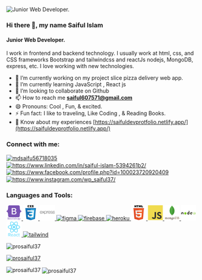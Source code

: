![Junior Web Developer.](https://media-exp1.licdn.com/dms/image/C4D16AQF3wFgV8F2v8g/profile-displaybackgroundimage-shrink_350_1400/0/1657024451799?e=1669248000&v=beta&t=X-1PbY0jNNho7QEN9xCkTocZZENZnXzDo9XZyZDEJDk)
### Hi there 👋, my name Saiful Islam
#### Junior Web Developer.

I work in frontend and backend technology. I usually work at html, css, and CSS frameworks Bootstrap and tailwindcss and reactJs nodejs, MongoDB, express, etc. I love working with new technologies.



- 🔭 I’m currently working on my project slice pizza delivery web app. 
- 🌱 I’m currently learning JavaScript , React js 
- 👯 I’m looking to collaborate on Github 
- 📫 How to reach me **saiful607571@gmail.com**
- 😄 Pronouns: Cool , Fun, & excited. 
- ⚡ Fun fact: I like to traveling, Like Coding , & Reading Books.
- 📄 Know about my experiences [https://saifuldevprotfolio.netlify.app/](https://saifuldevprotfolio.netlify.app/)


<h3 align="left">Connect with me:</h3>
<p align="left">
<a href="https://twitter.com/mdsaifu56718035" target="blank"><img align="center" src="https://raw.githubusercontent.com/rahuldkjain/github-profile-readme-generator/master/src/images/icons/Social/twitter.svg" alt="mdsaifu56718035" height="30" width="40" /></a>
<a href="https://linkedin.com/in/https://www.linkedin.com/in/saiful-islam-5394261b2/" target="blank"><img align="center" src="https://raw.githubusercontent.com/rahuldkjain/github-profile-readme-generator/master/src/images/icons/Social/linked-in-alt.svg" alt="https://www.linkedin.com/in/saiful-islam-5394261b2/" height="30" width="40" /></a>
<a href="https://fb.com/https://www.facebook.com/profile.php?id=100023720920409" target="blank"><img align="center" src="https://raw.githubusercontent.com/rahuldkjain/github-profile-readme-generator/master/src/images/icons/Social/facebook.svg" alt="https://www.facebook.com/profile.php?id=100023720920409" height="30" width="40" /></a>
<a href="https://instagram.com/https://www.instagram.com/wp_saiful37/" target="blank"><img align="center" src="https://raw.githubusercontent.com/rahuldkjain/github-profile-readme-generator/master/src/images/icons/Social/instagram.svg" alt="https://www.instagram.com/wp_saiful37/" height="30" width="40" /></a>
</p>



<h3 align="left">Languages and Tools:</h3>
<p align="left"> <a href="https://getbootstrap.com" target="_blank" rel="noreferrer"> <img src="https://raw.githubusercontent.com/devicons/devicon/master/icons/bootstrap/bootstrap-plain-wordmark.svg" alt="bootstrap" width="40" height="40"/> </a> <a href="https://www.w3schools.com/css/" target="_blank" rel="noreferrer"> <img src="https://raw.githubusercontent.com/devicons/devicon/master/icons/css3/css3-original-wordmark.svg" alt="css3" width="40" height="40"/> </a> <a href="https://expressjs.com" target="_blank" rel="noreferrer"> <img src="https://raw.githubusercontent.com/devicons/devicon/master/icons/express/express-original-wordmark.svg" alt="express" width="40" height="40"/> </a> <a href="https://www.figma.com/" target="_blank" rel="noreferrer"> <img src="https://www.vectorlogo.zone/logos/figma/figma-icon.svg" alt="figma" width="40" height="40"/> </a> <a href="https://firebase.google.com/" target="_blank" rel="noreferrer"> <img src="https://www.vectorlogo.zone/logos/firebase/firebase-icon.svg" alt="firebase" width="40" height="40"/> </a> <a href="https://heroku.com" target="_blank" rel="noreferrer"> <img src="https://www.vectorlogo.zone/logos/heroku/heroku-icon.svg" alt="heroku" width="40" height="40"/> </a> <a href="https://www.w3.org/html/" target="_blank" rel="noreferrer"> <img src="https://raw.githubusercontent.com/devicons/devicon/master/icons/html5/html5-original-wordmark.svg" alt="html5" width="40" height="40"/> </a> <a href="https://developer.mozilla.org/en-US/docs/Web/JavaScript" target="_blank" rel="noreferrer"> <img src="https://raw.githubusercontent.com/devicons/devicon/master/icons/javascript/javascript-original.svg" alt="javascript" width="40" height="40"/> </a> <a href="https://www.mongodb.com/" target="_blank" rel="noreferrer"> <img src="https://raw.githubusercontent.com/devicons/devicon/master/icons/mongodb/mongodb-original-wordmark.svg" alt="mongodb" width="40" height="40"/> </a> <a href="https://nodejs.org" target="_blank" rel="noreferrer"> <img src="https://raw.githubusercontent.com/devicons/devicon/master/icons/nodejs/nodejs-original-wordmark.svg" alt="nodejs" width="40" height="40"/> </a> <a href="https://reactjs.org/" target="_blank" rel="noreferrer"> <img src="https://raw.githubusercontent.com/devicons/devicon/master/icons/react/react-original-wordmark.svg" alt="react" width="40" height="40"/> </a> <a href="https://tailwindcss.com/" target="_blank" rel="noreferrer"> <img src="https://www.vectorlogo.zone/logos/tailwindcss/tailwindcss-icon.svg" alt="tailwind" width="40" height="40"/> </a> </p>

<p align="left"> <img src="https://komarev.com/ghpvc/?username=prosaiful37&label=Profile%20views&color=0e75b6&style=flat" alt="prosaiful37" /> </p>

<p align="left"> <a href="https://github.com/ryo-ma/github-profile-trophy"><img src="https://github-profile-trophy.vercel.app/?username=prosaiful37" alt="prosaiful37" /></a> </p>

<p><img align="left" src="https://github-readme-stats.vercel.app/api/top-langs?username=prosaiful37&show_icons=true&locale=en&layout=compact" alt="prosaiful37" /></p>

<p>&nbsp;<img align="center" src="https://github-readme-stats.vercel.app/api?username=prosaiful37&show_icons=true&locale=en" alt="prosaiful37" /></p>
